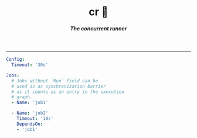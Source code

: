 <h1 align="center">cr 📂  </h1>

<h5 align="center">The concurrent runner</h5>

<br/>


------


```yaml
Config:
  Timeout: '30s'

Jobs:
  # Jobs without `Run` field can be 
  # used as as synchronization barrier
  # as it counts as an entry in the execution
  # graph.
  - Name: 'job1'

  - Name: 'job2'
    Timeout: '10s'
    DependsOn:
    - 'job1'
```

```golang


```



